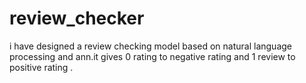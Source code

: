 # review_checker
i have designed a review checking model based on natural language processing and ann.it gives 0 rating to negative rating and 1 review to positive rating .
